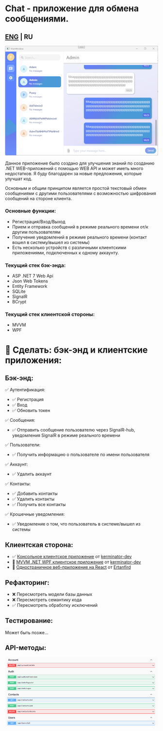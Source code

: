 # Chat - приложение для обмена сообщениями.
## <a href="https://github.com/kerminator-dev/Simple-Chat/blob/master/README.md">ENG</a> | RU

![alt text](https://github.com/kerminator-dev/Simple-Chat/blob/master/img/wpf-client.png?raw=true)

Данное приложение было создано для улучшения знаний по созданию .NET WEB-приложений с помощью WEB API и может иметь много недостатков. Я буду благодарен за новые предложения, которые улучшат код.

Основным и общим принципом является простой текстовый обмен сообщениями с другими пользователями с возможностью шифрования сообщений на стороне клиента.

### Основные функции:
- Регистрация/Вход/Выход
- Прием и отправка сообщений в режиме реального времени от/к другим пользователям
- Получение уведомлений в режиме реального времени (контакт вошел в систему/вышел из системы)
- Есть несколько устройств с различными клиентскими приложениями, подключенных к одному аккаунту.

### Текущий стек бэк-энда:
- ASP .NET 7 Web Api
- Json Web Tokens
- Entity Framework
- SQLite
- SignalR
- BCrypt

### Текущий стек клиентской стороны:
- MVVM
- WPF

# 🚩 Сделать: бэк-энд и клиентские приложения:
## Бэк-энд:
✅ Аутентификация:
- ✅ Регистрация
- ✅ Вход
- ✅ Обновить токен

✅ Сообщения:
- ✅ Отправить сообщение пользователю через SignalR-hub, уведомления SignalR в режиме реального времени 

✅ Пользователи:
- ✅ Получить информацию о пользователе по имени пользователя

✅ Аккаунт:
- ✅ Удалить аккаунт

✅ Контакты:
- ✅ Добавить контакты
- ✅ Удалить контакты
- ✅ Получить все контакты

✅ Крошечные уведомления:
- ✅ Уведомление о том, что пользователь в системе/вышел из системы


## Клиентская сторона:
- ✅ <a href="https://github.com/kerminator-dev/Simple-Chat/tree/master/src/Chat/Chat.ConsoleClientListener">Консольное клиентское приложение<a/> от <a href="https://github.com/kerminator-dev">kerminator-dev</a>
- 🚧 <a href="https://github.com/kerminator-dev/Simple-Chat/tree/master/src/Chat/Chat.Client.WPF">MVVM .NET WPF клиентское приложение<a/> от <a href="https://github.com/kerminator-dev">kerminator-dev</a>
- 🚧 <a href="https://github.com/ertanfird/simplify">Одностраничное веб-приложение на React</a> от <a href="https://github.com/ertanfird">Ertanfird</a>

## Рефакторинг:
- ❌ Пересмотреть модели базы данных
- ❌ Пересмотреть семантику кода
- ✅ Пересмотреть обработку исключений

## Тестирование:
Может быть позже...

## API-методы:
![alt text](https://github.com/kerminator-dev/Simple-Chat/blob/master/img/webAPI-methods.png?raw=true)


